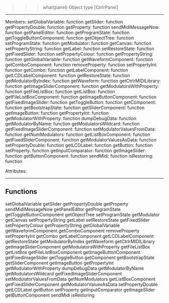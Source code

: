 >>> what(panel)
Object type [CtrlrPanel]
-----------------------------------------------------------------

Members:
	             setGlobalVariable:	function
	                     getSlider:	function
	             getPropertyDouble:	function
	                   getProperty:	function
	            sendMidiMessageNow:	function
	                getPanelEditor:	function
	               getProgramState:	function
	      getToggleButtonComponent:	function
	                 getObjectTree:	function
	               setProgramState:	function
	                  getModulator:	function
	                     getCanvas:	function
	             setPropertyString:	function
	                      getLabel:	function
	               setRestoreState:	function
	                getFixedSlider:	function
	             setPropertyColour:	function
	             getPropertyString:	function
	             getGlobalVariable:	function
	          getWaveformComponent:	function
	             getComboComponent:	function
	                removeProperty:	function
	                setPropertyInt:	function
	                      getCombo:	function
	             getLabelComponent:	function
	          getLCDLabelComponent:	function
	               getRestoreState:	function
	           getModulatorByIndex:	function
	                   getWaveform:	function
	           getCtrlrMIDILibrary:	function
	       getImageSliderComponent:	function
	     getModulatorsWithProperty:	function
	                getFileListBox:	function
	                    getListBox:	function
	       getFileListBoxComponent:	function
	       getImageButtonComponent:	function
	           getFixedImageSlider:	function
	               getToggleButton:	function
	                  getComponent:	function
	             getBootstrapState:	function
	            getSliderComponent:	function
	                getImageButton:	function
	                getPropertyInt:	function
	      getModulatorWithProperty:	function
	                 dumpDebugData:	function
	            getModulatorByName:	function
	         getModulatorsWildcard:	function
	  getFixedImageSliderComponent:	function
	    setModulatorValuesFromData:	function
	              getNumModulators:	function
	           getListBoxComponent:	function
	       getFixedSliderComponent:	function
	      getModulatorValuesAsData:	function
	             setPropertyDouble:	function
	                   getLCDLabel:	function
	                     getButton:	function
	                   setProperty:	function
	            getInputComparator:	function
	                getImageSlider:	function
	            getButtonComponent:	function
	                      sendMidi:	function
	                   isRestoring:	function


Attributes:

-----------------------------------------------------------------

## Functions

setGlobalVariable
getSlider
getPropertyDouble
getProperty
sendMidiMessageNow
getPanelEditor
getProgramState
getToggleButtonComponent
getObjectTree
setProgramState
getModulator
getCanvas
setPropertyString
getLabel
setRestoreState
getFixedSlider
setPropertyColour
getPropertyString
getGlobalVariable
getWaveformComponent
getComboComponent
removeProperty
setPropertyInt
getCombo
getLabelComponent
getLCDLabelComponent
getRestoreState
getModulatorByIndex
getWaveform
getCtrlrMIDILibrary
getImageSliderComponent
getModulatorsWithProperty
getFileListBox
getListBox
getFileListBoxComponent
getImageButtonComponent
getFixedImageSlider
getToggleButton
getComponent
getBootstrapState
getSliderComponent
getImageButton
getPropertyInt
getModulatorWithProperty
dumpDebugData
getModulatorByName
getModulatorsWildcard
getFixedImageSliderComponent
setModulatorValuesFromData
getNumModulators
getListBoxComponent
getFixedSliderComponent
getModulatorValuesAsData
setPropertyDouble
getLCDLabel
getButton
setProperty
getInputComparator
getImageSlider
getButtonComponent
sendMidi
isRestoring